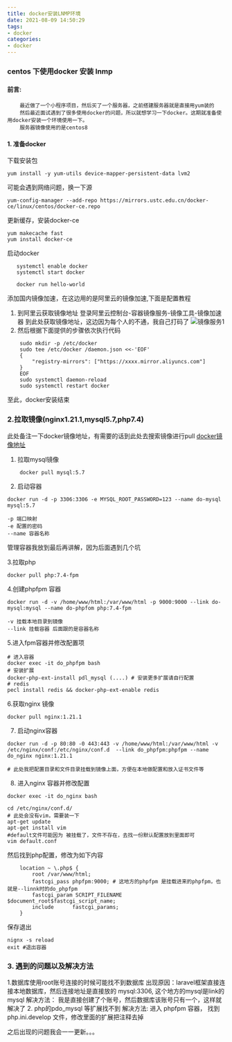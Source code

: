 ```yaml
---
title: docker安装LNMP环境
date: 2021-08-09 14:50:29
tags:
- docker
categories:
- docker
---
```


### centos 下使用docker 安装 lnmp

#### 前言:
```text
    最近做了一个小程序项目，然后买了一个服务器，之前搭建服务器就是直接用yum装的
    然后最近面试遇到了很多使用docker的问题，所以就想学习一下docker。这期就准备使用docker安装一个环境使用一下。
    服务器镜像使用的是centos8
```

#### 1. 准备docker
下载安装包
```
yum install -y yum-utils device-mapper-persistent-data lvm2
```

可能会遇到网络问题，换一下源
```
yum-config-manager --add-repo https://mirrors.ustc.edu.cn/docker-ce/linux/centos/docker-ce.repo
```
更新缓存，安装docker-ce
```
yum makecache fast
yum install docker-ce
```
启动docker
```
   systemctl enable docker
   systemctl start docker
   
   docker run hello-world
```
添加国内镜像加速，在这边用的是阿里云的镜像加速,下面是配置教程
1. 到阿里云获取镜像地址
    登录阿里云控制台-容器镜像服务-镜像工具-镜像加速器 到此处获取镜像地址，这边因为每个人的不通，我自己打码了
   ![镜像服务1](https://qiniu.lixhuan.com/lnmp-docker1.png)
2. 然后根据下面提供的步骤依次执行代码
```
    sudo mkdir -p /etc/docker
    sudo tee /etc/docker /daemon.json <<-'EOF'
    {
        "registry-mirrors": ["https://xxxx.mirror.aliyuncs.com"]
    }
    EOF
    sudo systemctl daemon-reload
    sudo systemctl restart docker
```
至此，docker安装结束


### 2.拉取镜像(nginx1.21.1,mysql5.7,php7.4)

此处备注一下docker镜像地址，有需要的话到此处去搜索镜像进行pull
[docker镜像地址](https://hub.docker.com/)

1. 拉取mysql镜像
```
    docker pull mysql:5.7
```
2. 启动容器
```shell
docker run -d -p 3306:3306 -e MYSQL_ROOT_PASSWORD=123 --name do-mysql mysql:5.7

-p 端口映射
-e 配置的密码
--name 容器名称
```
管理容器我放到最后再讲解，因为后面遇到几个坑

3.拉取php
```shell
docker pull php:7.4-fpm
```

4.创建phpfpm 容器
```shell
docker run -d -v /home/www/html:/var/www/html -p 9000:9000 --link do-mysql:mysql --name do-phpfom php:7.4-fpm

-v 挂载本地目录到镜像
--link 挂载容器 后面跟的是容器名称
```

5.进入fpm容器并修改配置项
```shell
# 进入容器
docker exec -it do_phpfpm bash
# 安装扩展
docker-php-ext-install pdl_mysql (....) # 安装更多扩展请自行配置
# redis
pecl install redis && docker-php-ext-enable redis
```

6.获取nginx 镜像

```shell
docker pull nginx:1.21.1
```

7. 启动nginx容器
```shell
docker run -d -p 80:80 -0 443:443 -v /home/www/html:/var/www/html -v /etc/nginx/conf:/etc/nginx/conf.d  --link do_phpfpm:phpfpm --name do_nginx nginx:1.21.1

# 此处我把配置目录和文件目录挂载到镜像上面，方便在本地做配置和放入证书文件等
```

8. 进入nginx 容器并修改配置
```shell
docker exec -it do_nginx bash 

cd /etc/nginx/conf.d/
# 此处会没有vim，需要装一下
apt-get update
apt-get install vim 
#default文件可能因为 被挂载了，文件不存在，去找一份默认配置放到里面即可
vim default.conf
```
然后找到php配置，修改为如下内容
```
    location ~ \.php$ {
        root /var/www/html;
        fastcgi_pass phpfpm:9000; # 这地方的phpfpm 是挂载进来的phpfpm，也就是--linnk时的do_phpfpm
        fastcgi_param SCRIPT_FILENAME $document_root$fastcgi_script_name;
        include      fastcgi_params;
    }
```
保存退出
```shell
nignx -s reload 
exit #退出容器
```


### 3. 遇到的问题以及解决方法
1.数据库使用root账号连接的时候可能找不到数据库
    出现原因：laravel框架直接连接本地数据库，然后连接地址是直接放的 mysql:3306, 这个地方的mysql是link的mysql
    解决方法： 我是直接创建了个账号，然后数据库该账号只有一个，这样就解决了
2. php的pdo_mysql 等扩展找不到
    解决方法: 进入 phpfpm 容器， 找到php.ini.develop 文件，修改里面的扩展把注释去掉

之后出现的问题我会一一更新。。。



